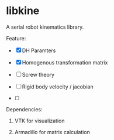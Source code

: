 # libkine
A serial robot kinematics library.

Feature:

 * [x] DH Paramters

 * [x] Homogenous transformation matrix

 * [ ] Screw theory

 * [ ] Rigid body velocity / jacobian

 * [ ]

Dependencies:

1. VTK for visualization

2. Armadillo for matrix calculation
